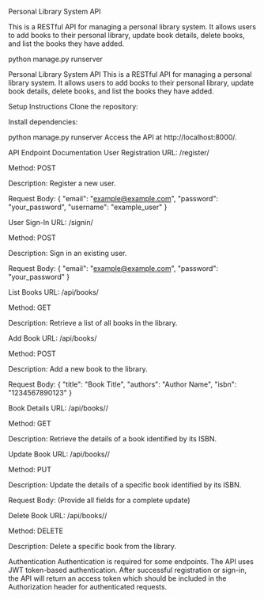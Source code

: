 



Personal Library System API

This is a RESTful API for managing a personal library system. It allows users to add books to their personal library, update book details, delete books, and list the books they have added.

python manage.py runserver




Personal Library System API
This is a RESTful API for managing a personal library system. It allows users to add books to their personal library, update book details, delete books, and list the books they have added.

Setup Instructions
Clone the repository:


Install dependencies:


python manage.py runserver
Access the API at http://localhost:8000/.

API Endpoint Documentation
User Registration
URL: /register/

Method: POST

Description: Register a new user.

Request Body:
{
    "email": "example@example.com",
    "password": "your_password",
    "username": "example_user"
}


User Sign-In
URL: /signin/

Method: POST

Description: Sign in an existing user.

Request Body:
{
    "email": "example@example.com",
    "password": "your_password"
}


List Books
URL: /api/books/

Method: GET

Description: Retrieve a list of all books in the library.

Add Book
URL: /api/books/

Method: POST

Description: Add a new book to the library.

Request Body:
{
    "title": "Book Title",
    "authors": "Author Name",
    "isbn": "1234567890123"
}


Book Details
URL: /api/books/<isbn>/

Method: GET

Description: Retrieve the details of a book identified by its ISBN.

Update Book
URL: /api/books/<isbn>/

Method: PUT

Description: Update the details of a specific book identified by its ISBN.

Request Body: (Provide all fields for a complete update)

Delete Book
URL: /api/books/<isbn>/

Method: DELETE

Description: Delete a specific book from the library.

Authentication
Authentication is required for some endpoints. The API uses JWT token-based authentication. After successful registration or sign-in, the API will return an access token which should be included in the Authorization header for authenticated requests.
